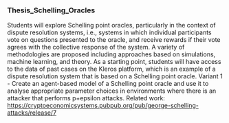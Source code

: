 ### Thesis_Schelling_Oracles
Students will explore Schelling point oracles, particularly in the context of dispute resolution systems, i.e., systems in which individual participants vote on questions presented to the oracle, and receive rewards if their vote agrees with the collective response of the system. A variety of methodologies are proposed including approaches based on simulations, machine learning, and theory. As a starting point, students will have access to the data of past cases on the Kleros platform, which is an example of a dispute resolution system that is based on a Schelling point oracle.
Variant 1 - Create an agent-based model of a Schelling point oracle and use it to analyse appropriate parameter choices in environments where there is an attacker that performs p+epsilon attacks. Related work: https://cryptoeconomicsystems.pubpub.org/pub/george-schelling-attacks/release/7
